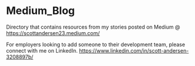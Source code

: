 # Medium_Blog

Directory that contains resources from my stories posted on Medium
@ https://scottandersen23.medium.com/


For employers looking to add someone to their development team, please connect with me on LinkedIn.
 https://www.linkedin.com/in/scott-andersen-3208897b/


